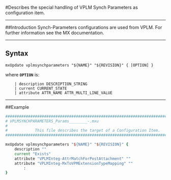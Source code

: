 <!--
 *
 *  This file is part of MxUpdate <http://www.mxupdate.org>.
 *
 *  MxUpdate is a deployment tool for a PLM platform to handle
 *  administration objects as single update files (configuration item).
 *
 *  Copyright (C) 2008-2016 The MxUpdate Team
 *
 *  The Manual of MxUpdate is licensed under a CC BY-NC-SA 4.0 license
 *  (Creative Commons Attribution-NonCommercial-ShareAlike 4.0 
 *  International 4.0 license).
 *
 *  You should have received a copy of the license along with this
 *  work. If not, see <http://creativecommons.org/licenses/by-nc-sa/4.0/>.
 *
-->

#Describes the special handling of VPLM Synch Parameters as configuration item.

----
##Introduction
Synch-Parameters configurations are used from VPLM. For further information see the MX documentation.

----
## Syntax
```
mxUpdate vplmsynchparameters "${NAME}" "${REVISION}" { [OPTION] }
```
where **`OPTION`** is:
```
    | description DESCRIPTION_STRING
    | current CURRENT_STATE
    | attribute ATTR_NAME ATTR_MULTI_LINE_VALUE
```

----
##Example
```TCL
################################################################################
# VPLMSYNCHPARAMETERS_Params________-.mxu
#
#            This file describes the target of a Configuration Item.
################################################################################

mxUpdate vplmsynchparameters "${NAME}" "${REVISION}" {
    description ""
    current "Exists"
    attribute "VPLMInteg-AttrMatchForPostAttachment" ""
    attribute "VPLMInteg-MxToVPMExtensionTypeMapping" ""
        :
}
```
